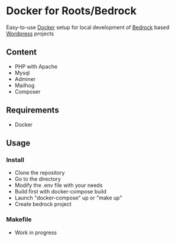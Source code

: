 # Docker for Roots/Bedrock

Easy-to-use [Docker](https://www.docker.com/) setup for local development of [Bedrock](https://github.com/roots/bedrock) based [Wordpress](https://wordpress.org/) projects

## Content

- PHP with Apache
- Mysql
- Adminer
- Mailhog
- Composer

## Requirements

- Docker

## Usage

### Install

- Clone the repository
- Go to the directory
- Modify the .env file with your needs
- Build first with docker-compose build
- Launch "docker-compose" up or "make up"
- Create bedrock project

### Makefile

- Work in progress
